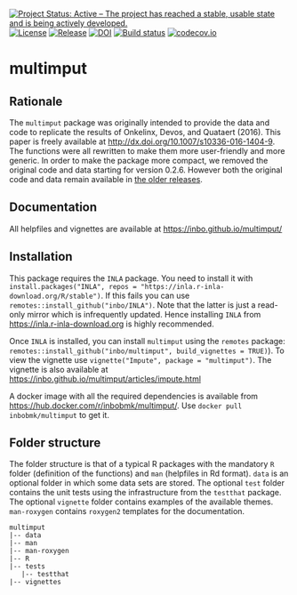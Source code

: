 [![Project Status: Active – The project has reached a stable, usable state and is being actively developed.](https://www.repostatus.org/badges/latest/active.svg)](https://www.repostatus.org/#active)
[![License](http://img.shields.io/badge/license-GPL--3-blue.svg?style=flat)](http://www.gnu.org/licenses/gpl-3.0.html)
[![Release](https://img.shields.io/github/release/qubyte/rubidium.svg)](https://github.com/inbo/multimput/releases)
[![DOI](https://zenodo.org/badge/doi/10.5281/zenodo.48423.svg)](http://dx.doi.org/10.5281/zenodo.48423)
[![Build status](https://ci.appveyor.com/api/projects/status/auiumf7qteqttgxa/branch/master?svg=true)](https://ci.appveyor.com/project/ThierryO/multimput/branch/master)
[![codecov.io](https://codecov.io/github/inbo/multimput/coverage.svg?branch=master)](https://codecov.io/github/inbo/multimput?branch=master)

# multimput

## Rationale

The `multimput` package was originally intended to provide the data and code to replicate the results of Onkelinx, Devos, and Quataert (2016). 
This paper is freely available at <http://dx.doi.org/10.1007/s10336-016-1404-9>. 
The functions were all rewritten to make them more user-friendly and more generic. 
In order to make the package more compact, we removed the original code and data starting for version 0.2.6. 
However both the original code and data remain available in [the older releases](https://github.com/inbo/multimput/releases).

## Documentation

All helpfiles and vignettes are available at https://inbo.github.io/multimput/

## Installation

This package requires the `INLA` package. 
You need to install it with `install.packages("INLA", repos = "https://inla.r-inla-download.org/R/stable")`. 
If this fails you can use `remotes::install_github("inbo/INLA")`. 
Note that the latter is just a read-only mirror which is infrequently updated. 
Hence installing `INLA` from <https://inla.r-inla-download.org> is highly recommended.

Once `INLA` is installed, you can install `multimput` using the `remotes` package: `remotes::install_github("inbo/multimput", build_vignettes = TRUE)`). 
To view the vignette use `vignette("Impute", package = "multimput")`. 
The vignette is also available at https://inbo.github.io/multimput/articles/impute.html

A docker image with all the required dependencies is available from <https://hub.docker.com/r/inbobmk/multimput/>.
Use `docker pull inbobmk/multimput` to get it.

## Folder structure

The folder structure is that of a typical R packages with the mandatory `R` folder (definition of the functions) and `man` (helpfiles in Rd format). 
`data` is an optional folder in which some data sets are stored. 
The optional `test` folder contains the unit tests using the infrastructure from the `testthat` package. 
The optional `vignette` folder contains examples of the available themes. 
`man-roxygen` contains `roxygen2` templates for the documentation.

```
multimput
|-- data
|-- man
|-- man-roxygen
|-- R
|-- tests
   |-- testthat
|-- vignettes
```
